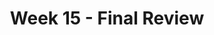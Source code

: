 ---
title: Week 15 - Final Review
contents:
  - date: 2024-04-22
    items:
      - type: lecture
        topics:
          - Final exam revision
  - date: 2024-04-24
    items:
      - type: lecture
        topics:
          - Final exam revision
--- 